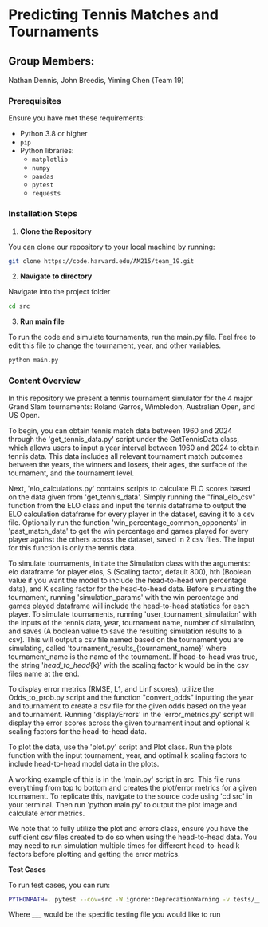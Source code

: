 # Predicting Tennis Matches and Tournaments

## Group Members:
Nathan Dennis, John Breedis, Yiming Chen (Team 19)

### Prerequisites

Ensure you have met these requirements:

- Python 3.8 or higher
- `pip`
- Python libraries:
  - `matplotlib`
  - `numpy`
  - `pandas`
  - `pytest`
  - `requests`
  
### Installation Steps

1. **Clone the Repository**

You can clone our repository to your local machine by running:

```bash
git clone https://code.harvard.edu/AM215/team_19.git
```

2. **Navigate to directory**

Navigate into the project folder

```bash
cd src
```

3. **Run main file**

To run the code and simulate tournaments, run the main.py file. Feel free to edit this file to change the tournament, year, and other variables.

```bash
python main.py
```

### Content Overview

In this repository we present a tennis tournament simulator for the 4 major Grand Slam tournaments: Roland Garros, Wimbledon, Australian Open, and US Open. 

To begin, you can obtain tennis match data between 1960 and 2024 through the 'get_tennis_data.py' script under the GetTennisData class, which allows users to input a year interval between 1960 and 2024 to obtain tennis data. This data includes all relevant tournament match outcomes between the years, the winners and losers, their ages, the surface of the tournament, and the tournament level.

Next, 'elo_calculations.py' contains scripts to calculate ELO scores based on the data given from 'get_tennis_data'. Simply running the "final_elo_csv" function from the ELO class and input the tennis dataframe to output the ELO calculation dataframe for every player in the dataset, saving it to a csv file. Optionally run the function 'win_percentage_common_opponents' in 'past_match_data' to get the win percentage and games played for every player against the others across the dataset, saved in 2 csv files. The input for this function is only the tennis data.

To simulate tournaments, initiate the Simulation class with the arguments: elo dataframe for player elos, S (Scaling factor, default 800), hth (Boolean value if you want the model to include the head-to-head win percentage data), and K scaling factor for the head-to-head data. Before simulating the tournament, running 'simulation_params' with the win percentage and games played dataframe will include the head-to-head statistics for each player. To simulate tournaments, running 'user_tournament_simulation' with the inputs of the tennis data, year, tournament name, number of simulation, and saves (A boolean value to save the resulting simulation results to a csv). This will output a csv file named based on the tournament you are simulating, called  'tournament_results_{tournament_name}' where tournament_name is the name of the tournament. If head-to-head was true, the string '_head_to_head_{k}' with the scaling factor k would be in the csv files name at the end.

To display error metrics (RMSE, L1, and Linf scores), utilize the Odds_to_prob.py script and the function "convert_odds" inputting the year and tournament to create a csv file for the given odds based on the year and tournament. Running 'displayErrors' in the 'error_metrics.py' script will display the error scores across the given tournament input and optional k scaling factors for the head-to-head data. 

To plot the data, use the 'plot.py' script and Plot class. Run the plots function with the input tournament, year, and optimal k scaling factors to include head-to-head model data in the plots.

A working example of this is in the 'main.py' script in src. This file runs everything from top to bottom and creates the plot/error metrics for a given tournament. To replicate this, navigate to the source code using 'cd src' in your terminal. Then run 'python main.py' to output the plot image and calculate error metrics.

We note that to fully utilize the plot and errors class, ensure you have the sufficient csv files created to do so when using the head-to-head data. You may need to run simulation multiple times for different head-to-head k factors before plotting and getting the error metrics.

**Test Cases**

To run test cases, you can run: 

```bash
PYTHONPATH=. pytest --cov=src -W ignore::DeprecationWarning -v tests/___.py
```

Where ___ would be the specific testing file you would like to run


